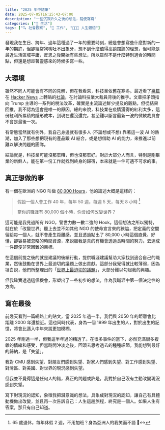 ```yaml
---
title: "2025 年中隨筆"
date: 2025-07-05T16:25:43-07:00
description: "一些沉寂許久之後的想法，隨便寫寫"
categories: ["🍫 生活"]
tags: ["🔍 社會觀察", "💼 工作", "🧑🏻‍🏫 人生體悟"]
---
```


發現我在生日、跨年、過年這種過了一年的重要時刻，總是會想寫些什麼對新的一年的期許，但卻經常狗嘴吐不出象牙，想不到什麼值得高談闊論的理想，但可能是最近生活區域平庸，反思之後開始有些想法，所以雖然不是什麼特別適合的時間點，但還是想趁著靈感來的時候多寫一些。

## 大環境

雖然不同人可能會有不同的見解，但在我看來，科技業依舊在寒冬。最近看了[幾篇](https://news.ycombinator.com/item?id=44180533)在 [Hacker News](https://news.ycombinator.com/item?id=44273790) 上轉貼的[社論](https://qz.com/tech-layoffs-tax-code-trump-section-174-microsoft-meta-1851783502)，在討論科技業大裁員背後的推手。文章把矛頭指向 Trump 主導的一系列的稅法改革，確實是主流論述鮮少提及的觀點，但從結果回推，我不認為這會是唯一的原因。總的來說，科技業在疫情獲得的紅利太多，這份紅利所累積的隱形成本，到現在還沒還完，甚至難以斷言最新一波的微軟裁員會不會是最後一次。

有常態當然就有例外，我自己身邊就有很多人 (不論想或不想) 靠著這一波 AI 的熱潮，加入了那些想把現有的產品跟 AI 結合，或是想借助 AI 的能力，來推進以前難以解決問題的團隊。

結論就是，科技業可能沒那麼糟，但也沒那麼好。對於大部分人而言，特別是剛畢業的新鮮人，能在第一份工作就找到終身的歸宿，本來就是一件可遇不可求的事。

## 真正想做的事

有一個在歐洲的 NGO 叫做 [80,000 Hours](https://80000hours.org/career-guide/summary/)，他的論述大概是這樣的：

> 假設一個人會工作 40 年，每年 50 週，每週 5 天，每天 8 小時 [^1]
>
> 當你的職涯有 80,000 個小時，你會如何改變世界？

這可能是我見過所有 NGO，警世力數一數二強的 Hook。這個想法之所以獨特，就在於「改變世界」聽上去並不如其他 NGO 的使命宣言來的狹隘，把定義的空間留給每一個人，就不會產生距離感。並且透過點出了 80,000 小時這個直覺、好懂，卻容易被忽略的時間資源，來說服我是真的有機會透過長時間的努力，去達成一件即便非常困難的目標。

在這個前提之後的就是建議的後續行動，提供職涯建議幫助大家找到適合自己的職業，然後鼓勵在世界上最迫切的議題上做出貢獻。這部分我覺得就比較薄弱，因為坦白說，他們所整理出的「[世界上最迫切的議題](https://80000hours.org/problem-profiles/)」，大部分難以勾起我的興趣。

但我確實透過這個機會，形塑出了一些初步的想法，作為我職涯中第一個決定性的方向。

[^1]: 65 歲退休，每年休假 2 週，不用加班？身為亞洲人的我笑而不語 🙂‍↔️

## 寫在最後

前幾天看到一篇網路上的貼文，當 2025 年過一半，我們與 2050 年的距離會比距離 2000 年還接近。這也同時代表，身為一個 1999 年出生的人，對於出生的記憶，將會比邁入中年來說更加模糊。

2025 年剛過一半，但我這半年過的糟透了。在很多事件的當下，必然充滿很多複雜的情緒和感受，但當時間沖淡之後，回頭去思考過去的種種細節，我能想到最好的歸納，是「失望」。

我對 CMU 感到失望、對朋友們感到失望、對家人們感到失望、對工作感到失望、對灣區、對美國、對世界的現況感到失望。

但我並不覺得這是任何人的錯，真正的問題或許是，我對於自己沒有主動改變現況感到失望。

寫下對現況的認知，象徵我把潛意識的想法，具象成對現況的認知，讓自己有具體動機做出改變，並且再一次告訴自己：人生這趟旅程，終究是一個人。如果人生有答案，那只有自己知道。
